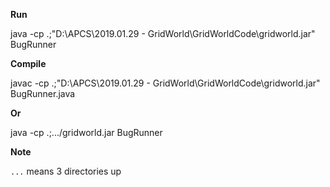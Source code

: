 **Run**

java -cp .;"D:\APCS\2019.01.29 - GridWorld\GridWorldCode\gridworld.jar" BugRunner

**Compile**
    
javac -cp .;"D:\APCS\2019.01.29 - GridWorld\GridWorldCode\gridworld.jar" BugRunner.java

**Or**

java -cp .;.../gridworld.jar BugRunner

**Note**

`...` means 3 directories up